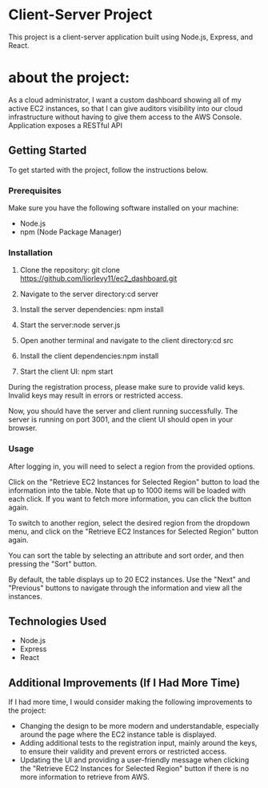 # Client-Server Project

This project is a client-server application built using Node.js, Express, and React.

# about the project:

As a cloud administrator, I want a custom dashboard showing all of my active EC2 instances,
so that I can give auditors visibility into our cloud infrastructure without having to give them access to the AWS Console. 
Application exposes a RESTful API

## Getting Started

To get started with the project, follow the instructions below.

### Prerequisites

Make sure you have the following software installed on your machine:

- Node.js
- npm (Node Package Manager)


### Installation

1. Clone the repository: git clone https://github.com/liorlevy11/ec2_dashboard.git

2. Navigate to the server directory:cd server

3. Install the server dependencies: npm install

4. Start the server:node server.js

5. Open another terminal and navigate to the client directory:cd src 

6. Install the client dependencies:npm install

7. Start the client UI: npm start 

During the registration process, please make sure to provide valid keys. Invalid keys may result in errors or restricted access.

Now, you should have the server and client running successfully. The server is running on port 3001, and the client UI should open in your browser.

### Usage
After logging in, you will need to select a region from the provided options.

Click on the "Retrieve EC2 Instances for Selected Region" button to load the information into the table. Note that up to 1000 items will be loaded with each click. If you want to fetch more information, you can click the button again.

To switch to another region, select the desired region from the dropdown menu, and click on the "Retrieve EC2 Instances for Selected Region" button again.

You can sort the table by selecting an attribute and sort order, and then pressing the "Sort" button.

By default, the table displays up to 20 EC2 instances. Use the "Next" and "Previous" buttons to navigate through the information and view all the instances.

## Technologies Used

- Node.js
- Express
- React

## Additional Improvements (If I Had More Time)

If I had more time, I would consider making the following improvements to the project:

- Changing the design to be more modern and understandable, especially around the page where the EC2 instance table is displayed.
- Adding additional tests to the registration input, mainly around the keys, to ensure their validity and prevent errors or restricted access.
- Updating the UI and providing a user-friendly message when clicking the "Retrieve EC2 Instances for Selected Region" button if there is no more information to retrieve from AWS.



